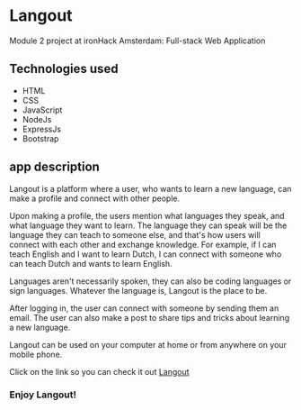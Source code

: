 # Langout
Module 2 project at ironHack Amsterdam: Full-stack Web Application

## Technologies used

- HTML
- CSS
- JavaScript
- NodeJs
- ExpressJs
- Bootstrap

## app description 
Langout is a platform where a user, who wants to learn a new language, can make a profile and connect with other people. 

Upon making a profile, the users mention what languages they speak, and what language they want to learn. The language they can speak will be the language they can teach to someone else, and that's how users will connect with each other and exchange knowledge. 
For example, if I can teach English and I want to learn Dutch, I can connect with someone who can teach Dutch and wants to learn English. 

Languages aren't necessarily spoken, they can also be coding languages or sign languages. Whatever the language is, Langout is the place to be.

After logging in, the user can connect with someone by sending them an email. The user can also make a post to share tips and tricks about learning a new language.

Langout can be used on your computer at home or from anywhere on your mobile phone.

Click on the link so you can check it out [Langout](https://langout.herokuapp.com/)


### Enjoy Langout!